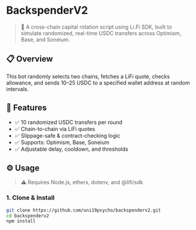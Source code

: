 # BackspenderV2

> 💸 A cross-chain capital rotation script using Li.Fi SDK, built to simulate randomized, real-time USDC transfers across Optimism, Base, and Soneium.

## 📋 Overview

This bot randomly selects two chains, fetches a LiFi quote, checks allowance, and sends $10–$25 USDC to a specified wallet address at random intervals.

## 🧠 Features

- ✅ 10 randomized USDC transfers per round
- ✅ Chain-to-chain via LiFi quotes
- ✅ Slippage-safe & contract-checking logic
- ✅ Supports: Optimism, Base, Soneium
- ✅ Adjustable delay, cooldown, and thresholds

## ⚙️ Usage

> ⚠️ Requires Node.js, ethers, dotenv, and @lifi/sdk

### 1. Clone & Install

```bash
git clone https://github.com/uni19psycho/backspenderv2.git
cd backspenderv2
npm install

